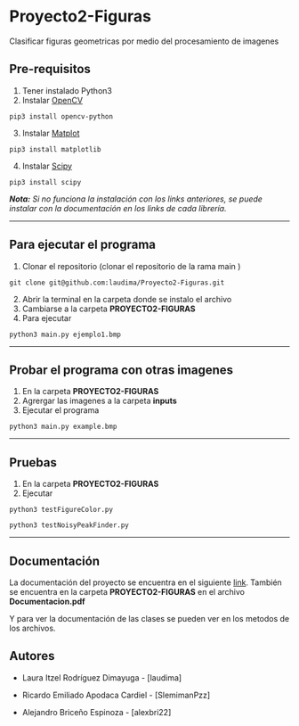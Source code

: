 # Proyecto2-Figuras

Clasificar figuras geometricas por medio del procesamiento de imagenes

## Pre-requisitos
1. Tener instalado Python3 
2. Instalar [OpenCV ](https://pypi.org/project/opencv-python/)
```
pip3 install opencv-python
```
3. Instalar [Matplot](https://matplotlib.org/stable/users/installing/index.html)
```
pip3 install matplotlib
```
4. Instalar [Scipy](https://scipy.org/install/)
```
pip3 install scipy
```

***Nota:*** *Si no funciona la instalación con los links anteriores, se puede instalar con la documentación en los links de cada librería.*

* * * 

## Para ejecutar el programa

1. Clonar el repositorio (clonar el repositorio de la rama main )
```
git clone git@github.com:laudima/Proyecto2-Figuras.git
```
2. Abrir la terminal en la carpeta donde se instalo el archivo
3. Cambiarse a la carpeta **PROYECTO2-FIGURAS**
3. Para ejecutar 
``` 
python3 main.py ejemplo1.bmp
```
***
## Probar el programa con otras imagenes 

1. En la carpeta **PROYECTO2-FIGURAS**
2. Agrergar las imagenes a la carpeta **inputs**
3. Ejecutar el programa
```
python3 main.py example.bmp
```
* * * 
## Pruebas 

1. En la carpeta **PROYECTO2-FIGURAS**
2. Ejecutar
```
python3 testFigureColor.py
```
```
python3 testNoisyPeakFinder.py
```
* * * 
## Documentación 

La documentación del proyecto se encuentra en el siguiente [link](https://docs.google.com/document/d/1-obI9eNgu9Ey6UG9RnocDXc80h8YsAH9AMPi97QZM_U/edit?usp=sharing). También se encuentra en la carpeta **PROYECTO2-FIGURAS** en el archivo **Documentacion.pdf**

Y para ver la documentación de las clases se pueden ver en los metodos de los archivos. 

## Autores

* Laura Itzel Rodríguez Dimayuga - [laudima]

* Ricardo Emiliado Apodaca Cardiel - [SlemimanPzz]

* Alejandro Briceño Espinoza - [alexbri22]